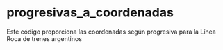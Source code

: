 # progresivas_a_coordenadas
Este código proporciona las coordenadas según progresiva para la Línea Roca de trenes argentinos
